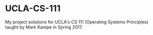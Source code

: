 # UCLA-CS-111
My project solutions for UCLA's CS 111 (Operating Systems Principles) taught by Mark Kampe in Spring 2017.
